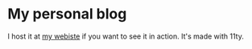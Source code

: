 # My personal blog


I host it at [my webiste](https://pbern.xyz) if you want to see it in action.
It's made with 11ty.

